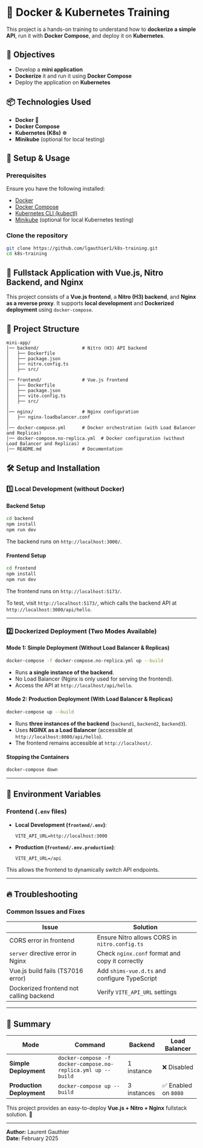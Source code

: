 # 🚀 Docker & Kubernetes Training

This project is a hands-on training to understand how to **dockerize a simple API**, run it with **Docker Compose**, and deploy it on **Kubernetes**.

## 📌 Objectives  
- Develop a **mini application**  
- **Dockerize** it and run it using **Docker Compose**  
- Deploy the application on **Kubernetes**  

## 📦 Technologies Used  
- **Docker** 🐳  
- **Docker Compose**  
- **Kubernetes (K8s)** ☸️  
- **Minikube** (optional for local testing)  

## 📖 Setup & Usage  

### Prerequisites  
Ensure you have the following installed:  
- [Docker](https://docs.docker.com/get-docker/)  
- [Docker Compose](https://docs.docker.com/compose/install/)  
- [Kubernetes CLI (kubectl)](https://kubernetes.io/docs/tasks/tools/install-kubectl/)  
- [Minikube](https://minikube.sigs.k8s.io/docs/start/) (optional for local Kubernetes testing)  

### Clone the repository  
```bash
git clone https://github.com/lgauthier1/k8s-training.git
cd k8s-training
```

## 🚀 Fullstack Application with Vue.js, Nitro Backend, and Nginx

This project consists of a **Vue.js frontend**, a **Nitro (H3) backend**, and **Nginx as a reverse proxy**. It supports **local development** and **Dockerized deployment** using `docker-compose`.

## 📁 Project Structure
```
mini-app/
│── backend/                # Nitro (H3) API backend
│   ├── Dockerfile
│   ├── package.json
│   ├── nitro.config.ts
│   ├── src/
│
│── frontend/               # Vue.js frontend
│   ├── Dockerfile
│   ├── package.json
│   ├── vite.config.ts
│   ├── src/
│
│── nginx/                  # Nginx configuration
│   ├── nginx-loadbalancer.conf
│
│── docker-compose.yml      # Docker orchestration (with Load Balancer and Replicas)
│── docker-compose.no-replica.yml  # Docker configuration (without Load Balancer and Replicas)
│── README.md               # Documentation
```

## 🛠️ Setup and Installation

### 1️⃣ **Local Development (without Docker)**
#### **Backend Setup**
```sh
cd backend
npm install
npm run dev
```
The backend runs on `http://localhost:3000/`.

#### **Frontend Setup**
```sh
cd frontend
npm install
npm run dev
```
The frontend runs on `http://localhost:5173/`.

To test, visit `http://localhost:5173/`, which calls the backend API at `http://localhost:3000/api/hello`.

---

### 2️⃣ **Dockerized Deployment (Two Modes Available)**

#### **Mode 1: Simple Deployment (Without Load Balancer & Replicas)**
```sh
docker-compose -f docker-compose.no-replica.yml up --build
```
- Runs **a single instance of the backend**.
- No Load Balancer (Nginx is only used for serving the frontend).
- Access the API at `http://localhost/api/hello`.

#### **Mode 2: Production Deployment (With Load Balancer & Replicas)**
```sh
docker-compose up --build
```
- Runs **three instances of the backend** (`backend1`, `backend2`, `backend3`).
- Uses **NGINX as a Load Balancer** (accessible at `http://localhost:8080/api/hello`).
- The frontend remains accessible at `http://localhost/`.

#### **Stopping the Containers**
```sh
docker-compose down
```

---

## 📝 Environment Variables
### **Frontend (`.env` files)**
- **Local Development (`frontend/.env`)**:
  ```env
  VITE_API_URL=http://localhost:3000
  ```
- **Production (`frontend/.env.production`)**:
  ```env
  VITE_API_URL=/api
  ```

This allows the frontend to dynamically switch API endpoints.

---

## 🔥 Troubleshooting
### **Common Issues and Fixes**
| Issue | Solution |
|--------|-----------|
| CORS error in frontend | Ensure Nitro allows CORS in `nitro.config.ts` |
| `server` directive error in Nginx | Check `nginx.conf` format and copy it correctly |
| Vue.js build fails (TS7016 error) | Add `shims-vue.d.ts` and configure TypeScript |
| Dockerized frontend not calling backend | Verify `VITE_API_URL` settings |

---

## 📌 Summary
| Mode | Command | Backend | Load Balancer |
|------|---------|---------|---------------|
| **Simple Deployment** | `docker-compose -f docker-compose.no-replica.yml up --build` | 1 instance | ❌ Disabled |
| **Production Deployment** | `docker-compose up --build` | 3 instances | ✅ Enabled on `8080` |

This project provides an easy-to-deploy **Vue.js + Nitro + Nginx** fullstack solution. 🚀

---

**Author:** Laurent Gauthier  
**Date:** February 2025